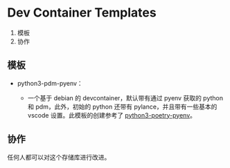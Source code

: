 # Dev Container Templates

1. 模板
2. 协作

## 模板

- python3-pdm-pyenv：

  - 一个基于 debian 的 devcontainer，默认带有通过 pyenv 获取的 python 和 pdm，此外，初始的 python 还带有 pylance，并且带有一些基本的 vscode 设置。此模板的创建参考了 [python3-poetry-pyenv](https://github.com/Standard-IO/devcontainers-templates/tree/main/src/python3-poetry-pyenv)。

## 协作

任何人都可以对这个存储库进行改进。

